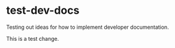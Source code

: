 # test-dev-docs

Testing out ideas for how to implement developer documentation.

This is a test change.
<!--stackedit_data:
eyJoaXN0b3J5IjpbLTU3OTM4OTA2MV19
-->